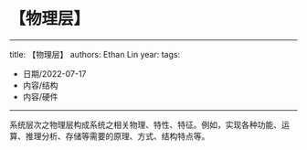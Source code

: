 # 【物理层】


---
title: 【物理层】
authors: Ethan Lin
year:
tags:
  - 日期/2022-07-17 
  - 内容/结构 
  - 内容/硬件 
---



系统层次之物理层构成系统之相关物理、特性、特征。例如，实现各种功能、运算、推理分析、存储等需要的原理、方式、结构特点等。